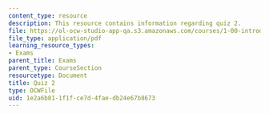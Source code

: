```yaml
---
content_type: resource
description: This resource contains information regarding quiz 2.
file: https://ol-ocw-studio-app-qa.s3.amazonaws.com/courses/1-00-introduction-to-computers-and-engineering-problem-solving-spring-2012/1e2a6b811f1fce7d4faedb24e67b8673_MIT1_00S12_Quiz2_F08.pdf
file_type: application/pdf
learning_resource_types:
- Exams
parent_title: Exams
parent_type: CourseSection
resourcetype: Document
title: Quiz 2
type: OCWFile
uid: 1e2a6b81-1f1f-ce7d-4fae-db24e67b8673
---
```

